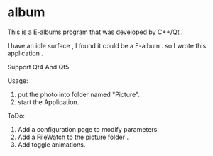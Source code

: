 # album
This is a E-albums program that was developed by C++/Qt .

I have an idle surface , I found it could be a E-album . so I wrote this application .

Support Qt4 And Qt5.

Usage:
1. put the photo into folder named "Picture".
2. start the Application.

ToDo:
1. Add a configuration page to modify parameters.
2. Add a FileWatch to the picture folder .
3. Add toggle animations.

